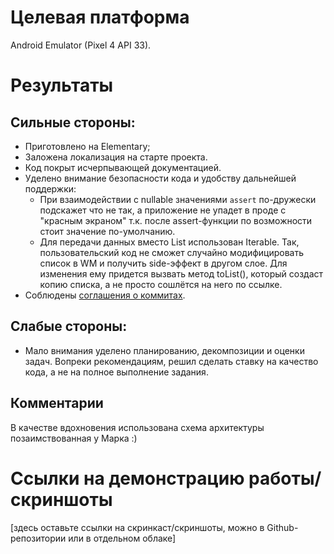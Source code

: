 # Целевая платформа

Android Emulator (Pixel 4 API 33).

# Результаты

## Сильные стороны:
- Приготовлено на Elementary;
- Заложена локализация на старте проекта.
- Код покрыт исчерпывающей документацией.
- Уделено внимание безопасности кода и удобству дальнейшей поддержки:
  - При взаимодействии с nullable значениями `assert` по-дружески подскажет что не так, 
     а приложение не упадет в проде с "красным экраном" т.к. после assert-функции по возможности стоит значение по-умолчанию.
  - Для передачи данных вместо List использован Iterable. Так, пользовательский код не сможет случайно модифицировать 
     список в WM и получить side-эффект в другом слое. Для изменения ему придется вызвать метод toList(), который создаст 
     копию списка, а не просто сошлётся на него по ссылке.
- Соблюдены [соглашения о коммитах](https://www.conventionalcommits.org/ru/v1.0.0/).


## Слабые стороны:
- Мало внимания уделено планированию, декомпозиции и оценки задач. Вопреки рекомендациям, решил сделать ставку 
на качество кода, а не на полное выполнение задания.

## Комментарии
В качестве вдохновения использована схема архитектуры позаимствованная у Марка :)

[//]: # (<img width="700" alt="image" src="./architecture/scheme.png">)


# Ссылки на демонстрацию работы/скриншоты

[здесь оставьте ссылки на скринкаст/скриншоты, можно в Github-репозитории или в отдельном облаке]
